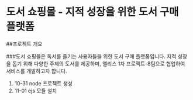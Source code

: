 # 도서 쇼핑몰 - 지적 성장을 위한 도서 구매 플랫폼

##프로젝트 개요

###도서 쇼핑몰은 독서를 즐기는 사용자들을 위한 도서 구매 플랫폼입니다. 지적 성장을 돕기 위해 다양한 주제의 도서를 제공하며, 엘리스 1차 프로젝트-8팀으로 협업하여 서비스를 개발하고자 합니다.
1. 10-31 node 프로젝트 생성
2. 11-01 ejs 모듈 설치
